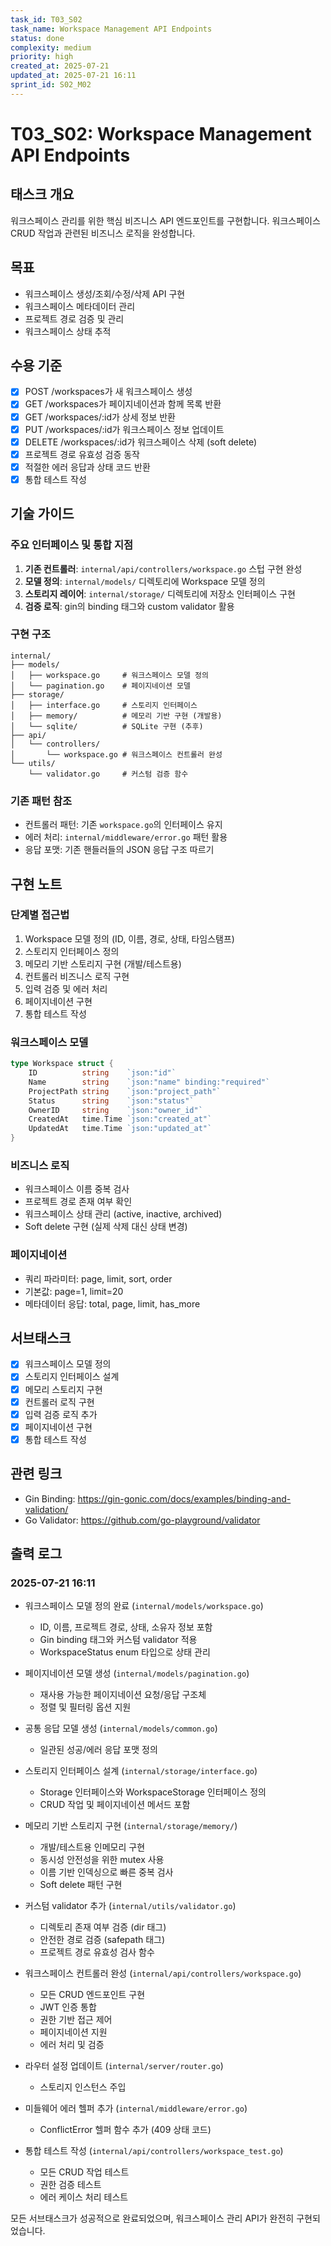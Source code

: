 ```yaml
---
task_id: T03_S02
task_name: Workspace Management API Endpoints
status: done
complexity: medium
priority: high
created_at: 2025-07-21
updated_at: 2025-07-21 16:11
sprint_id: S02_M02
---
```


# T03_S02: Workspace Management API Endpoints

## 태스크 개요

워크스페이스 관리를 위한 핵심 비즈니스 API 엔드포인트를 구현합니다. 워크스페이스 CRUD 작업과 관련된 비즈니스 로직을 완성합니다.

## 목표

- 워크스페이스 생성/조회/수정/삭제 API 구현
- 워크스페이스 메타데이터 관리
- 프로젝트 경로 검증 및 관리
- 워크스페이스 상태 추적

## 수용 기준

- [x] POST /workspaces가 새 워크스페이스 생성
- [x] GET /workspaces가 페이지네이션과 함께 목록 반환
- [x] GET /workspaces/:id가 상세 정보 반환
- [x] PUT /workspaces/:id가 워크스페이스 정보 업데이트
- [x] DELETE /workspaces/:id가 워크스페이스 삭제 (soft delete)
- [x] 프로젝트 경로 유효성 검증 동작
- [x] 적절한 에러 응답과 상태 코드 반환
- [x] 통합 테스트 작성

## 기술 가이드

### 주요 인터페이스 및 통합 지점

1. **기존 컨트롤러**: `internal/api/controllers/workspace.go` 스텁 구현 완성
2. **모델 정의**: `internal/models/` 디렉토리에 Workspace 모델 정의
3. **스토리지 레이어**: `internal/storage/` 디렉토리에 저장소 인터페이스 구현
4. **검증 로직**: gin의 binding 태그와 custom validator 활용

### 구현 구조

```
internal/
├── models/
│   ├── workspace.go     # 워크스페이스 모델 정의
│   └── pagination.go    # 페이지네이션 모델
├── storage/
│   ├── interface.go     # 스토리지 인터페이스
│   ├── memory/          # 메모리 기반 구현 (개발용)
│   └── sqlite/          # SQLite 구현 (추후)
├── api/
│   └── controllers/
│       └── workspace.go # 워크스페이스 컨트롤러 완성
└── utils/
    └── validator.go     # 커스텀 검증 함수
```

### 기존 패턴 참조

- 컨트롤러 패턴: 기존 `workspace.go`의 인터페이스 유지
- 에러 처리: `internal/middleware/error.go` 패턴 활용
- 응답 포맷: 기존 핸들러들의 JSON 응답 구조 따르기

## 구현 노트

### 단계별 접근법

1. Workspace 모델 정의 (ID, 이름, 경로, 상태, 타임스탬프)
2. 스토리지 인터페이스 정의
3. 메모리 기반 스토리지 구현 (개발/테스트용)
4. 컨트롤러 비즈니스 로직 구현
5. 입력 검증 및 에러 처리
6. 페이지네이션 구현
7. 통합 테스트 작성

### 워크스페이스 모델

```go
type Workspace struct {
    ID          string    `json:"id"`
    Name        string    `json:"name" binding:"required"`
    ProjectPath string    `json:"project_path"`
    Status      string    `json:"status"`
    OwnerID     string    `json:"owner_id"`
    CreatedAt   time.Time `json:"created_at"`
    UpdatedAt   time.Time `json:"updated_at"`
}
```

### 비즈니스 로직

- 워크스페이스 이름 중복 검사
- 프로젝트 경로 존재 여부 확인
- 워크스페이스 상태 관리 (active, inactive, archived)
- Soft delete 구현 (실제 삭제 대신 상태 변경)

### 페이지네이션

- 쿼리 파라미터: page, limit, sort, order
- 기본값: page=1, limit=20
- 메타데이터 응답: total, page, limit, has_more

## 서브태스크

- [x] 워크스페이스 모델 정의
- [x] 스토리지 인터페이스 설계
- [x] 메모리 스토리지 구현
- [x] 컨트롤러 로직 구현
- [x] 입력 검증 로직 추가
- [x] 페이지네이션 구현
- [x] 통합 테스트 작성

## 관련 링크

- Gin Binding: https://gin-gonic.com/docs/examples/binding-and-validation/
- Go Validator: https://github.com/go-playground/validator

## 출력 로그

### 2025-07-21 16:11
- 워크스페이스 모델 정의 완료 (`internal/models/workspace.go`)
  - ID, 이름, 프로젝트 경로, 상태, 소유자 정보 포함
  - Gin binding 태그와 커스텀 validator 적용
  - WorkspaceStatus enum 타입으로 상태 관리
  
- 페이지네이션 모델 생성 (`internal/models/pagination.go`)
  - 재사용 가능한 페이지네이션 요청/응답 구조체
  - 정렬 및 필터링 옵션 지원
  
- 공통 응답 모델 생성 (`internal/models/common.go`)
  - 일관된 성공/에러 응답 포맷 정의
  
- 스토리지 인터페이스 설계 (`internal/storage/interface.go`)
  - Storage 인터페이스와 WorkspaceStorage 인터페이스 정의
  - CRUD 작업 및 페이지네이션 메서드 포함
  
- 메모리 기반 스토리지 구현 (`internal/storage/memory/`)
  - 개발/테스트용 인메모리 구현
  - 동시성 안전성을 위한 mutex 사용
  - 이름 기반 인덱싱으로 빠른 중복 검사
  - Soft delete 패턴 구현
  
- 커스텀 validator 추가 (`internal/utils/validator.go`)
  - 디렉토리 존재 여부 검증 (dir 태그)
  - 안전한 경로 검증 (safepath 태그)
  - 프로젝트 경로 유효성 검사 함수
  
- 워크스페이스 컨트롤러 완성 (`internal/api/controllers/workspace.go`)
  - 모든 CRUD 엔드포인트 구현
  - JWT 인증 통합
  - 권한 기반 접근 제어
  - 페이지네이션 지원
  - 에러 처리 및 검증
  
- 라우터 설정 업데이트 (`internal/server/router.go`)
  - 스토리지 인스턴스 주입
  
- 미들웨어 에러 헬퍼 추가 (`internal/middleware/error.go`)
  - ConflictError 헬퍼 함수 추가 (409 상태 코드)
  
- 통합 테스트 작성 (`internal/api/controllers/workspace_test.go`)
  - 모든 CRUD 작업 테스트
  - 권한 검증 테스트
  - 에러 케이스 처리 테스트

모든 서브태스크가 성공적으로 완료되었으며, 워크스페이스 관리 API가 완전히 구현되었습니다.